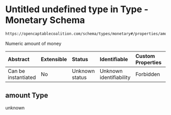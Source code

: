 # Untitled undefined type in Type - Monetary Schema

```txt
https://opencaptablecoalition.com/schema/types/monetary#/properties/amount
```

Numeric amount of money

| Abstract            | Extensible | Status         | Identifiable            | Custom Properties | Additional Properties | Access Restrictions | Defined In                                                                              |
| :------------------ | :--------- | :------------- | :---------------------- | :---------------- | :-------------------- | :------------------ | :-------------------------------------------------------------------------------------- |
| Can be instantiated | No         | Unknown status | Unknown identifiability | Forbidden         | Allowed               | none                | [Monetary.schema.json*](../../schema/types/Monetary.schema.json "open original schema") |

## amount Type

unknown
